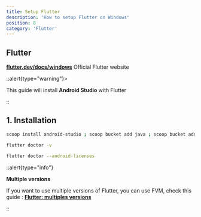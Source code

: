 ```yaml
---
title: Setup Flutter
description: 'How to setup Flutter on Windows'
position: 8
category: 'Flutter'
---
```


## Flutter

[**flutter.dev/docs/windows**](https://flutter.dev/docs/get-started/install/windows) Official Flutter
website

::alert{type="warning"}>

This guide will install **Android Studio** with Flutter

::

## 1. Installation

```bash
scoop install android-studio ; scoop bucket add java ; scoop bucket add extras ; scoop install flutter ; flutter upgrade --force
```

```bash
flutter doctor -v
```

```bash
flutter doctor --android-licenses
```

::alert{type="info"}

**Multiple versions**  

If you want to use multiple versions of Flutter, you can use FVM, check this guide : [**Flutter: multiples versions**](documentation/developement/frameworks/flutter)

::
